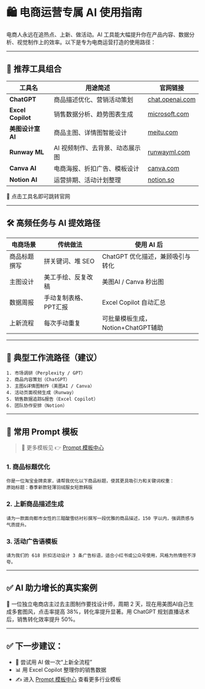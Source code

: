 # 🛍 电商运营专属 AI 使用指南

电商人永远在追热点、上新、做活动。AI 工具能大幅提升你在产品内容、数据分析、视觉制作上的效率。以下是专为电商运营打造的使用路径：

---

## 🧰 推荐工具组合

| 工具名 | 用途简述 | 官网链接 |
|--------|----------|-----------|
| **ChatGPT** | 商品描述优化、营销活动策划 | [chat.openai.com](https://chat.openai.com) |
| **Excel Copilot** | 销售数据分析、趋势图表生成 | [microsoft.com](https://www.microsoft.com/excel) |
| **美图设计室 AI** | 商品主图、详情图智能设计 | [meitu.com](https://meitu.com) |
| **Runway ML** | AI 视频制作、去背景、动态展示图 | [runwayml.com](https://www.runwayml.com) |
| **Canva AI** | 电商海报、折扣广告、模板设计 | [canva.com](https://www.canva.com) |
| **Notion AI** | 运营排期、活动计划整理 | [notion.so](https://www.notion.so) |

📌 点击工具名即可跳转官网

---

## 🛠 高频任务与 AI 提效路径

| 电商场景 | 传统做法 | 使用 AI 后 |
|----------|-----------|-------------|
| 商品标题撰写 | 拼关键词、堆 SEO | ChatGPT 优化描述，兼顾吸引与转化 |
| 主图设计 | 美工手绘、反复改稿 | 美图AI / Canva 秒出图 |
| 数据周报 | 手动复制表格、PPT汇报 | Excel Copilot 自动汇总 |
| 上新流程 | 每次手动重复 | 可批量模板生成，Notion+ChatGPT辅助 |

---

## 🧠 典型工作流路径（建议）

```
1. 市场调研（Perplexity / GPT）
2. 商品内容策划（ChatGPT）
3. 主图&详情图制作（美图AI / Canva）
4. 活动页面视频生成（Runway）
5. 销售数据追踪&报告（Excel Copilot）
6. 团队协作安排（Notion）
```

---

## 💬 常用 Prompt 模板

> 📌 更多模板见 👉 [Prompt 模板中心](../prompt.md)

### 1. 商品标题优化

```
你是一位淘宝金牌卖家，请帮我优化以下商品标题，使其更具吸引力和关键词权重：
原始标题：春季新款轻薄羽绒服女短款韩版
```

### 2. 上新商品描述生成

```
请为一款面向都市女性的三醋酸雪纺衬衫撰写一段优雅的商品描述，150 字以内，强调质感与气质提升。
```

### 3. 活动广告语模板

```
请为我们的 618 折扣活动设计 3 条广告标语，适合小红书或公众号使用，风格为热情但不浮夸。
```

---

## ✅ AI 助力增长的真实案例

🎯 一位独立电商店主过去主图制作要找设计师，周期 2 天，现在用美图AI自己生成多套图风，点击率提高 38%，转化率提升显著。用 ChatGPT 规划直播话术后，销售转化效率提升 50%。

---

## ✅ 下一步建议：

- 🧪 尝试用 AI 做一次“上新全流程”
- 📊 用 Excel Copilot 整理你的销售数据
- ✍️ 进入 [Prompt 模板中心](../prompt.md) 查看更多行业模板
